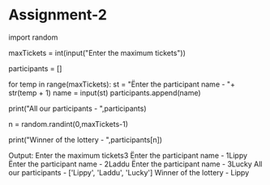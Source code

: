 # Assignment-2

 
import random
 
maxTickets = int(input("Enter the maximum tickets"))
 
participants = [] 
 
for temp in range(maxTickets):
  st = "Ënter the participant name - "+ str(temp + 1) 
  name = input(st)
  participants.append(name)
 
print("All our participants - ",participants)
 
n = random.randint(0,maxTickets-1)
 
print("Winner of the lottery - ",participants[n])

Output: 
Enter the maximum tickets3
Ënter the participant name - 1Lippy
Ënter the participant name - 2Laddu
Ënter the participant name - 3Lucky
All our participants -  ['Lippy', 'Laddu', 'Lucky']
Winner of the lottery -  Lippy
